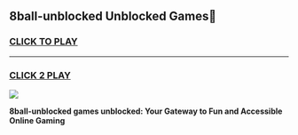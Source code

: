 
## 8ball-unblocked Unblocked Games👋
<h3>
<a href="https://news.freeplayer.one?title=8ball-unblocked&ref=16F">CLICK TO PLAY</a></h3>
<hr>

<h3>
<a href="https://news.freeplayer.one?title=8ball-unblocked&ref=16F">CLICK 2 PLAY</a>
  
</h3>

<a href="https://news.freeplayer.one?title=8ball-unblocked&ref=16F/"><img src="https://clearcache.store/games.png"></a>


**8ball-unblocked games unblocked: Your Gateway to Fun and Accessible Online Gaming**
